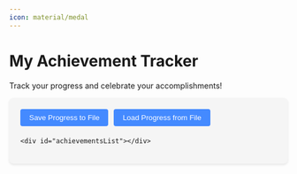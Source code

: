 ```yaml
---
icon: material/medal
---
```


# My Achievement Tracker

Track your progress and celebrate your accomplishments!

<div class="achievement-container">
    <div class="achievement-controls">
        <button id="saveBtn">Save Progress to File</button>
        <button id="loadBtn">Load Progress from File</button>
        <input type="file" id="fileInput" accept=".txt" style="display: none;">
    </div>

    <div id="achievementsList"></div>
</div>

<div id="congratsModal" class="modal">
    <div class="modal-content">
        <span class="close">&times;</span>
        <h2 id="congratsTitle"></h2>
        <p id="congratsDate"></p>
        <p id="congratsMessage"></p>
    </div>
</div>

<style>
:root {
    --md-default-bg-color: var(--md-code-bg-color, #f5f5f5);
    --md-accent-fg-color--transparent: rgba(68, 138, 255, 0.1);
    --md-typeset-a-color: #448aff;
    --md-primary-fg-color: #448aff;
    --md-primary-fg-color--dark: #1976d2;
}

.achievement-container {
    max-width: 800px;
    margin: 0 auto;
    padding: 20px;
    background-color: var(--md-default-bg-color);
    border-radius: 8px;
    box-shadow: 0 2px 4px rgba(0,0,0,0.1);
}

.achievement-item {
    display: flex;
    align-items: center;
    padding: 12px;
    margin: 8px 0;
    background-color: var(--md-code-bg-color);
    border-radius: 4px;
    transition: all 0.3s ease;
}

.achievement-item:hover {
    background-color: var(--md-accent-fg-color--transparent);
}

.achievement-item input[type="checkbox"] {
    margin-right: 12px;
    transform: scale(1.3);
}

.achievement-label {
    flex-grow: 1;
    cursor: pointer;
}

.achievement-date {
    color: var(--md-typeset-a-color);
    font-size: 0.8em;
    margin-left: 12px;
}

.achievement-controls {
    margin-bottom: 20px;
    display: flex;
    gap: 10px;
}

#saveBtn, #loadBtn {
    padding: 8px 16px;
    background-color: var(--md-primary-fg-color);
    color: white;
    border: none;
    border-radius: 4px;
    cursor: pointer;
    transition: background-color 0.2s ease;
}

#saveBtn:hover, #loadBtn:hover {
    background-color: var(--md-primary-fg-color--dark);
}

.modal {
    display: none;
    position: fixed;
    z-index: 100;
    left: 0;
    top: 0;
    width: 100%;
    height: 100%;
    background-color: rgba(0,0,0,0.5);
}

.modal-content {
    background-color: var(--md-default-bg-color);
    margin: 15% auto;
    padding: 20px;
    border-radius: 8px;
    max-width: 500px;
    position: relative;
    box-shadow: 0 4px 20px rgba(0,0,0,0.3);
}

.close {
    position: absolute;
    right: 15px;
    top: 10px;
    font-size: 24px;
    cursor: pointer;
    color: #999;
}

.close:hover {
    color: #333;
}
</style>

<script>
const achievements = [
    // Levels
    { id: 'level1', title: "Reach Level 1", message: `You've taken your first step! =) <br> Your adventure starts here. <br> Take a look around, <a href="/faq/gameplay/controls.md">adjust your settings</a>, talk to the NPCs, make a screenshot, read the <a href="/faq/support/rules.md">rules</a>, and hunt! ` },
    { id: 'level2', title: "Reach Level 2", message: `You made it! There's many more levels to come, take it slow, make breaks, drink some water, check your posture, the game will be here for long. Game released in <b>2003</b> and you are still playing it today.` },
    { id: 'level5', title: "Reach Level 5", message: `Level 5.. Already?! Well done! Think about getting some No-Grade weapons and armors perhaps, they should be pretty cheap in the shops. Don't worry, you can upgrade them for Adena and best of all, becase you are upgrading: they are without taxes! <br>` },
    { id: 'level10', title: "Reach Level 10", message: `By now you have already learned a new skill, got some lucky drops, perhaps? Not sure, though I know for sure you reached level 10, cheers! :D` },
    { id: 'level20', title: "Reach Level 20", message: `Now you're getting serious! Time to upgrade to D-Grade gear` },
    { id: 'level40', title: "Reach Level 40", message: `Halfway to greatness! C-Grade gear awaits, and the real challenges begin. Thought of joining a clan yet?` },
    { id: 'level76', title: "Reach Level 76", message: `Welcome to the big leagues! Now you can truly compete in high-level PvP and raids.` },

    // Gear & Wealth
    { id: 'nograde', title: "Cover Me in No-Grade!", message: `Someone is looking fancy!` },
    { id: 'dgrade', title: "Cover Me in D-Grade!", message: `Upgraded to D-Grade gear! Now you can handle tougher foes. How long did it take you to get them?` },
    { id: 'sgrade', title: "Cover Me in C-Grade!", message: `Some people say it's foolish to wear C-Grade even Lv70+, they just don't understand the C-Grade way of Life. Do you really need anything else? Warrior, you earned it. <br> <a href="https://postimg.cc/4nyJk2Qf"><img src="https://i.postimg.cc/SQ7j9wXM/cgrade.png"></img></a>` },
    { id: 'onemillion', title: "Acquire 1 Million Adena", message: `I bet the dwarves are drooling over this, don't let them have one penny! Hide it, quick!` },
    { id: 'onebillion', title: "Acquire 1 Billion Adena", message: `What's the color of your Strider? Is it made out of Gold? <br> One of the most difficult achievements, congratulations!` },

    // PvE & Raids
    { id: 'firstraid', title: "First Raid Boss Kill", message: `You've tasted blood! Raid bosses will fear you now.` },
    { id: 'antharas', title: "Slayer of Antharas", message: `The Land Dragon falls before you! A legendary feat.` },
    { id: 'valakas', title: "Vanquisher of Valakas", message: `The Fire Dragon is no more. The world trembles at your might.` },
    { id: 'baium', title: "Baium's Bane", message: `You've defeated the fallen angel. Heaven and Hell know your name.` },

    // PvP & Sieges
    { id: 'firstkill', title: "First Player Kill", message: `The hunt begins. Your name spreads across the battlefield.` },
    { id: 'pvp10', title: "10 PvP Kills", message: `Aspiring warrior! Keep climbing the ranks.` },
    { id: 'pvp100', title: "100 PvP Kills", message: `A true force to be reckoned with.` },
    { id: 'castleowner', title: "Castle Lord", message: `You rule over a castle! Taxes, glory, and power are yours.` },
    { id: 'siegewon', title: "Siege Victor", message: `Your clan stood triumphant in the chaos of battle. I came, I saw, I conquered.` },

    // Crafting & Economy
    { id: 'firstcraft', title: "First Item Crafted", message: `From raw materials to a masterpiece. Keep refining your skills!` },
    { id: 'tradesuccess', title: "First Trade", message: `Buy low, sell high - you've mastered the market. You are a true Wolf of Giran Street.` },

    // Social & Exploration
    { id: 'joinclan', title: "Join a Clan", message: `Together we stand! Find allies and conquer the world. Under the same Crest, under the same underwear! Sorry, got a little bit carried away..` },
    { id: 'explore100', title: "Visit Every Town", message: `<iframe width="560" height="315" src="https://www.youtube.com/embed/zsbdJPT0G7M?si=cGWKV50bzsYS8L1G" title="YouTube video player" frameborder="0" allow="accelerometer; autoplay; clipboard-write; encrypted-media; gyroscope; picture-in-picture; web-share" referrerpolicy="strict-origin-when-cross-origin" allowfullscreen></iframe>` },

    // Humorous & Unique
    { id: 'death1', title: "Die 1 Time", message: `First death always stings.. Is it time to upgrade your gear or perhaps turn your Monitor on?` },
    { id: 'death10', title: "Die 5 Times", message: `"I meant to do that..." - Every L2 player ever.` },
    { id: 'fish100', title: "Catch 100 Fish", message: `The sea whispers secrets to you. Or maybe just fish. Those trade slots won't upgrade themselves!` },
    { id: 'fishchampionship', title: "Reach #1 in the Fishing Championship", message: `You earned yourself 800k and this achievement! Was it skill or luck? 100% Skill and 100% reason to remember the name! The Anglers bow before you.` },
    { id: 'dancehour', title: "Dance for 1 Hour", message: `The true endgame: becoming the best dancer in Giran Alleyways, I guess it's one way to make Adena..?` },
];

const storage = {
    data: {},
    
    getItem: function(key) {
        if (typeof localStorage !== 'undefined') {
            return localStorage.getItem(key);
        }
        return this.data[key] || null;
    },
    
    setItem: function(key, value) {
        if (typeof localStorage !== 'undefined') {
            localStorage.setItem(key, value);
        } else {
            this.data[key] = value;
        }
    },
    
    removeItem: function(key) {
        if (typeof localStorage !== 'undefined') {
            localStorage.removeItem(key);
        } else {
            delete this.data[key];
        }
    }
};

document.addEventListener('DOMContentLoaded', function() {
    const achievementsList = document.getElementById('achievementsList');
    const congratsModal = document.getElementById('congratsModal');
    const congratsTitle = document.getElementById('congratsTitle');
    const congratsDate = document.getElementById('congratsDate');
    const congratsMessage = document.getElementById('congratsMessage');
    const closeBtn = document.querySelector('.close');
    const saveBtn = document.getElementById('saveBtn');
    const loadBtn = document.getElementById('loadBtn');
    const fileInput = document.getElementById('fileInput');

    function createAchievementItems() {
        achievementsList.innerHTML = '';
        
        achievements.forEach(achievement => {
            const storedData = storage.getItem(achievement.id);
            const achievementData = storedData ? JSON.parse(storedData) : {
                completed: false,
                date: null
            };

            const item = document.createElement('div');
            item.className = 'achievement-item';
            
            const checkbox = document.createElement('input');
            checkbox.type = 'checkbox';
            checkbox.id = achievement.id;
            checkbox.checked = achievementData.completed;
            
            const label = document.createElement('label');
            label.className = 'achievement-label';
            label.htmlFor = achievement.id;
            label.textContent = achievement.title;
            
            const dateSpan = document.createElement('span');
            dateSpan.className = 'achievement-date';
            if (achievementData.date) {
                dateSpan.textContent = `Completed on: ${achievementData.date}`;
            }
            
            item.appendChild(checkbox);
            item.appendChild(label);
            item.appendChild(dateSpan);
            achievementsList.appendChild(item);
            
            checkbox.addEventListener('change', function() {
                if (this.checked) {
                    const completionDate = new Date().toLocaleString();
                    const newAchievementData = {
                        completed: true,
                        date: completionDate
                    };
                    storage.setItem(achievement.id, JSON.stringify(newAchievementData));
                    dateSpan.textContent = `Completed on: ${completionDate}`;
                    
                    congratsTitle.textContent = `Congratulations! <3`;
                    congratsDate.textContent = `Achieved on: ${completionDate}`;
                    congratsMessage.innerHTML = achievement.message;
                    congratsModal.style.display = 'block';
                } else {
                    storage.removeItem(achievement.id);
                    dateSpan.textContent = '';
                }
            });
        });
    }

    createAchievementItems();

    closeBtn.addEventListener('click', function() {
        congratsModal.style.display = 'none';
    });

    window.addEventListener('click', function(event) {
        if (event.target === congratsModal) {
            congratsModal.style.display = 'none';
        }
    });

    saveBtn.addEventListener('click', function() {
        const progress = {};
        achievements.forEach(achievement => {
            const data = storage.getItem(achievement.id);
            if (data) {
                progress[achievement.id] = JSON.parse(data);
            }
        });
        
        const blob = new Blob([JSON.stringify(progress, null, 2)], { type: 'text/plain' });
        const url = URL.createObjectURL(blob);
        const a = document.createElement('a');
        a.href = url;
        a.download = 'achievements_progress.txt';
        document.body.appendChild(a);
        a.click();
        document.body.removeChild(a);
        URL.revokeObjectURL(url);
    });

    loadBtn.addEventListener('click', function() {
        fileInput.click();
    });

    fileInput.addEventListener('change', function(e) {
        const file = e.target.files[0];
        if (!file) return;
        
        const reader = new FileReader();
        reader.onload = function(e) {
            try {
                const progress = JSON.parse(e.target.result);
                
                achievements.forEach(achievement => {
                    storage.removeItem(achievement.id);
                });
                
                for (const id in progress) {
                    storage.setItem(id, JSON.stringify(progress[id]));
                }
                
                createAchievementItems();
                alert('Progress loaded successfully!');
            } catch (error) {
                alert('Error loading progress: Invalid file format');
            }
        };
        reader.readAsText(file);
    });
});
</script>